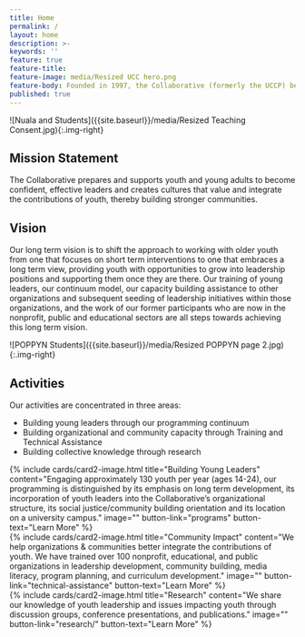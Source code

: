 ```yaml
---
title: Home
permalink: /
layout: home
description: >-
keywords: ''
feature: true
feature-title: 
feature-image: media/Resized UCC hero.png
feature-body: Founded in 1997, the Collaborative (formerly the UCCP) began youth programming in 2001 with a single program (VOICES) and one part-time staff person.  Since then, we have developed a continuum that provides opportunities for older youth over a multi-year period, launched an award winning youth produced TV News Show, developed a successful training and technical assistance component, increased our full-time staff to 7, developed a very strong Leaders Corps of approximately 18 youth who serve as part-time staff, and secured funding from major foundations,  federal, state and local governments, individual donors and fee for service activities.
published: true
---
```


![Nuala and Students]({{site.baseurl}}/media/Resized Teaching Consent.jpg){:.img-right}

## Mission Statement

The Collaborative prepares and supports youth and young adults to become confident, effective leaders and creates cultures that value and integrate the contributions of youth, thereby building stronger communities.

## Vision 

Our long term vision is to shift the approach to working with older youth from one that focuses on short term interventions to one that embraces a long term view, providing youth with opportunities to grow into leadership positions and supporting them once they are there.  Our training of young leaders, our continuum model, our capacity building assistance to other organizations and subsequent seeding of leadership initiatives within those organizations, and the work of our former participants who are now in the nonprofit, public and educational sectors are all steps towards achieving this long term vision.

![POPPYN Students]({{site.baseurl}}/media/Resized POPPYN page 2.jpg){:.img-right}


## Activities

Our activities are concentrated in three areas:

- Building young leaders through our programming continuum
- Building organizational and community capacity through Training and Technical Assistance
- Building collective knowledge through research

<div class="row row-wide">
  <div class="col m12 l4">{% include cards/card2-image.html 
    title="Building Young Leaders" 
    content="Engaging approximately 130 youth per year (ages 14-24), our programming is distinguished by its emphasis on long term development, its incorporation of youth leaders into the Collaborative’s organizational structure, its social justice/community building orientation and its location on a university campus." 
    image="" 
    button-link="programs" 
    button-text="Learn More" %}
  </div>
  <div class="row row-wide">
    <div class="col m12 l4">{% include cards/card2-image.html 
      title="Community Impact" 
      content="We help organizations & communities better integrate the contributions of youth. We have trained over 100 nonprofit, educational, and public organizations in leadership development, community building, media literacy, program planning, and curriculum development." 
      image="" 
      button-link="technical-assistance"
      button-text="Learn More" %}
    </div>
    <div class="row row-wide">
      <div class="col m12 l4">{% include cards/card2-image.html 
        title="Research" 
        content="We share our knowledge of youth leadership and issues impacting youth through discussion groups, conference presentations, and publications." 
        image="" 
        button-link="research/" 
        button-text="Learn More" %}
      </div>
</div>
